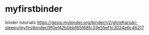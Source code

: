# myfirstbinder
binder tutorials
https://gesis.mybinder.org/binder/v2/gh/eKariuki-sleepy/myfirstbinder/9f0ef42b0bbf65f68fc33e55ef1c3024a6c46217
